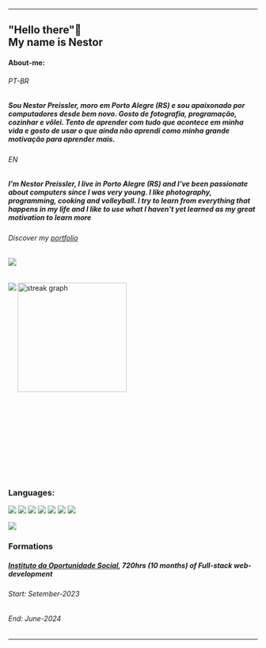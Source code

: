 ___

<h2>"Hello there"👋 
<br> 
My name is Nestor
</h2>

<h4>About-me:</h4>
<h6>PT-BR<h6>
<h5>Sou Nestor Preissler, moro em Porto Alegre (RS) e sou apaixonado por computadores desde bem novo. Gosto de fotografia, programação, cozinhar e vôlei. Tento de aprender com tudo que acontece em minha vida e gosto de usar o que ainda não aprendi como minha grande motivação para aprender mais.</h5>
<h6>EN</h6>
<h5>I'm Nestor Preissler, I live in Porto Alegre (RS) and I've been passionate about computers since I was very young. I like photography, programming, cooking and volleyball. I try to learn from everything that happens in my life and I like to use what I haven't yet learned as my great motivation to learn more</h5>

<h6>Discover my <a target="_blank" href="https://npreissler.github.io/Portfolio/">portfolio</a></h6>

<div>
<img src="http://github-profile-summary-cards.vercel.app/api/cards/profile-details?username=nPreissler&theme=transparent">
<br>
 <br>
<br>
<img src="https://streak-stats.demolab.com?user=nPreissler&locale=en&mode=daily&theme=transparent&hide_border=true&border_radius=5&order=3" height="220" alt="streak graph"  />
<img align="left" src="http://github-profile-summary-cards.vercel.app/api/cards/stats?username=nPreissler&theme=transparent">

</div>

<br>
<br>
<br>
<br>
<br>
<br>
<br>
<br>
<br>
<br>

<div>
 
 <h3>Languages:</h3>

<p>
<img src="https://img.shields.io/badge/HTML5-000.svg?style=for-the-badge&logo=HTML5&logoColor=orange">
<img src="https://img.shields.io/badge/CSS3-000.svg?style=for-the-badge&logo=CSS3&logoColor=blue">
<img src="https://img.shields.io/badge/JavaScript-000.svg?style=for-the-badge&logo=JavaScript&logoColor=yellow">
<img src="https://img.shields.io/badge/Python-000.svg?style=for-the-badge&logo=Python&logoColor=lightblue">
<img src="https://img.shields.io/badge/PHP-000.svg?style=for-the-badge&logo=PHP&logoColor=blue">
<img src="https://img.shields.io/badge/MySQL-000.svg?style=for-the-badge&logo=MySQL&logoColor=white">
<img src="https://img.shields.io/badge/Git-000.svg?style=for-the-badge&logo=Git&logoColor=red">
</p>

<img src="http://github-profile-summary-cards.vercel.app/api/cards/repos-per-language?username=nPreissler&theme=transparent&exclude={exclude}">

</div>

<h3>Formations</h3>

<h5><a target="_blank" href="https://ios.org.br/"> Instituto da Oportunidade Social</a>, 720hrs (10 months) of Full-stack web-development </h5>
<h6>Start: Setember-2023</h6>
<h6>End: June-2024 </h6>

___


